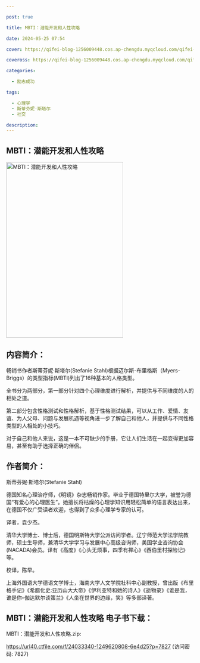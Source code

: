 ```yaml
---

post: true

title: MBTI：潜能开发和人性攻略

date: 2024-05-25 07:54

cover: https://qifei-blog-1256009448.cos.ap-chengdu.myqcloud.com/qifei-blog/cover-4.jpg

coveross: https://qifei-blog-1256009448.cos.ap-chengdu.myqcloud.com/qifei-blog/cover-4.jpg

categories:

  - 励志成功

tags:

  - 心理学
  - 斯蒂芬妮·斯塔尔
  - 社交

description:
---
```


## MBTI：潜能开发和人性攻略
<img alt="MBTI：潜能开发和人性攻略 " class="aligncenter loaded" data-was-processed="true" decoding="async" fetchpriority="high" height="471" src="https://qifei-blog-1256009448.cos.ap-chengdu.myqcloud.com/qifei-blog/cover-4.jpg" style="cursor: zoom-in;" width="314"/>

## 内容简介：

畅销书作者斯蒂芬妮·斯塔尔(Stefanie Stahl)根据迈尔斯-布里格斯（Myers-Briggs）的类型指标(MBTI)列出了16种基本的人格类型。

全书分为两部分，第一部分针对四个心理维度进行解析，并提供与不同维度的人的相处之道。

第二部分包含性格测试和性格解析，基于性格测试结果，可以从工作、爱情、友谊、为人父母、问题与发展机遇等视角进一步了解自己和他人，并提供与不同性格类型的人相处的小技巧。

对于自己和他人来说，这是一本不可缺少的手册，它让人们生活在一起变得更加容易，甚至有助于选择正确的伴侣。

## 作者简介：

斯蒂芬妮·斯塔尔(Stefanie Stahl)

德国知名心理治疗师，《明镜》杂志畅销作家。毕业于德国特里尔大学，被誉为德国“有爱心的心理医生”。她擅长将枯燥的心理学知识用轻松简单的语言表达出来，在德国不仅广受读者欢迎，也得到了众多心理学专家的认可。

译者，袁少杰。

清华大学博士、博士后，德国明斯特大学公派访问学者。辽宁师范大学法学院教师，硕士生导师，兼清华大学学习与发展中心高级咨询师，美国学业咨询协会(NACADA)会员。译有《高度》《心头无烦事，四季有禅心》《西伯里村探险记》等。

校译，陈早。

上海外国语大学德语文学博士，海南大学人文学院社科中心副教授，曾出版《布里格手记》《希腊化史:亚历山大大帝》《伊利亚特和她的诗人》《逝物录》《谁是我，谁是你–伽达默尔谈策兰》《人坐在世界的边缘，笑》等多部译著。

## MBTI：潜能开发和人性攻略 电子书下载：
MBTI：潜能开发和人性攻略.zip: 

https://url40.ctfile.com/f/24033340-1249620808-6e4d25?p=7827 (访问密码: 7827)
